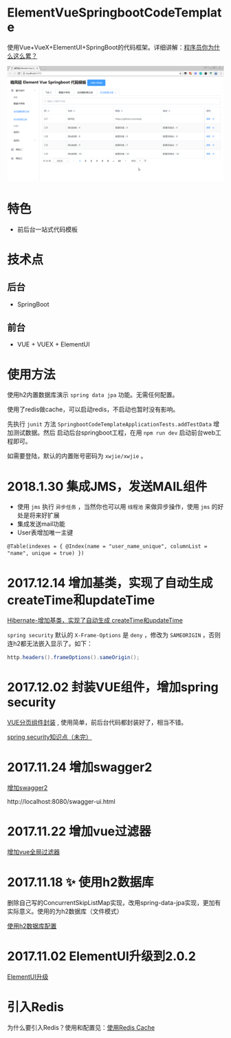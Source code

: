 # ElementVueSpringbootCodeTemplate
使用Vue+VueX+ElementUI+SpringBoot的代码框架。详细讲解：[程序员你为什么这么累？](https://zhuanlan.zhihu.com/p/28705206)


![](pictures/main.png)

# 特色

* 前后台一站式代码模板

# 技术点

## 后台
* SpringBoot

## 前台
* VUE + VUEX + ElementUI

# 使用方法

使用h2内置数据库演示 `spring data jpa` 功能。无需任何配置。

使用了redis做cache，可以启动redis，不启动也暂时没有影响。

先执行 `junit` 方法 `SpringbootCodeTemplateApplicationTests.addTestData` 增加测试数据。然后 启动后台springboot工程，在用 `npm run dev` 启动前台web工程即可。

如需要登陆，默认的内置账号密码为 `xwjie/xwjie` 。

# 2018.1.30 集成JMS，发送MAIL组件

- 使用 `jms` 执行 `异步任务` ，当然你也可以用 `线程池` 来做异步操作，使用 `jms` 的好处是将来好扩展
- 集成发送mail功能
- User表增加唯一主键
```
@Table(indexes = { @Index(name = "user_name_unique", columnList = "name", unique = true) })
```

# 2017.12.14 增加基类，实现了自动生成 createTime和updateTime

[Hibernate-增加基类，实现了自动生成 createTime和updateTime](note/Hibernate-auto-add-createTime-updateTime.md)

`spring security` 默认的 `X-Frame-Options` 是 `deny` ，修改为 `SAMEORIGIN` ，否则连h2都无法嵌入显示了。如下：

```Java
http.headers().frameOptions().sameOrigin();
```

# 2017.12.02 封装VUE组件，增加spring security

[VUE分页组件封装](https://zhuanlan.zhihu.com/p/31638307) , 使用简单，前后台代码都封装好了，相当不错。

[spring security知识点（未完）](note/spring-security.md)


# 2017.11.24 增加swagger2

[增加swagger2](enable-swagger2.md)

http://localhost:8080/swagger-ui.html

# 2017.11.22 增加vue过滤器

[增加vue全局过滤器](vue-filter.md)

# 2017.11.18 :sparkles: 使用h2数据库

删除自己写的ConcurrentSkipListMap实现，改用spring-data-jpa实现，更加有实际意义。使用的为h2数据库（文件模式）

[使用h2数据库配置](spring-jpa-data-use-h2-database.md)

# 2017.11.02 ElementUI升级到2.0.2

[ElementUI升级](update-elementui.md)

# 引入Redis

为什么要引入Redis？使用和配置见：[使用Redis Cache](use-redis-cache.md)